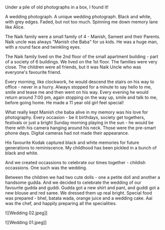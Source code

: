 Under a pile of old photographs in a box, I found it! 

A wedding photograph. A unique wedding photograph. Black and white, with grey edges. Faded, but not too much. Spinning me down memory lane like Alice.

The Naik family were a small family of 4 - Manish, Sameet and their Parents.
Naik uncle was always "Manish che Baba" for us kids. He was a huge man, with a round face and twinkling eyes.

The Naik family lived on the 2nd floor of the small apartment building - part of a society of 6 buildings. We lived on the 1st floor. The families were very close. The children were all friends, but it was Naik Uncle who was everyone's favourite friend.

Every morning, like clockwork, he would descend the stairs on his way to office - never in a hurry. Always stopped for a minute to say hello to me, smile and tease me and then went on his way. Every evening he would return around 7:00 pm, again stopping on the way up, smile and talk to me, before going home. He made a 11 year old girl feel special!

What really kept Manish che baba alive in my memory was his love for photography. Every occasion - be it birthdays, society get togethers, festivals or just a bright Sunday morning playing in the sun - he would be there with his camera hanging around his neck. Those were the pre-smart phone days. Digital cameras had not made their appearance.

His favourite Kodak captured black and white memories for future generations to reminiscence. My childhood has been pickled in a bunch of black and white.

And we created occassions to celebrate our times together - childish occassions. One such was the wedding. 

Between the children we had two cute dolls - one a petite doll and another a handsome gudda. And we decided to celebrate the wedding of our favourite gudda and guddi. Gudda got a new shirt and pant, and guddi got a new blouse and red saree. We dressed them up real bright. Special food was prepared - bhel, batata wada, orange juice and a wedding cake. Aai was the chef, and happily preparing all the specialities.  

![[Wedding 02.jpeg]]

![[Wedding 01.jpeg]]